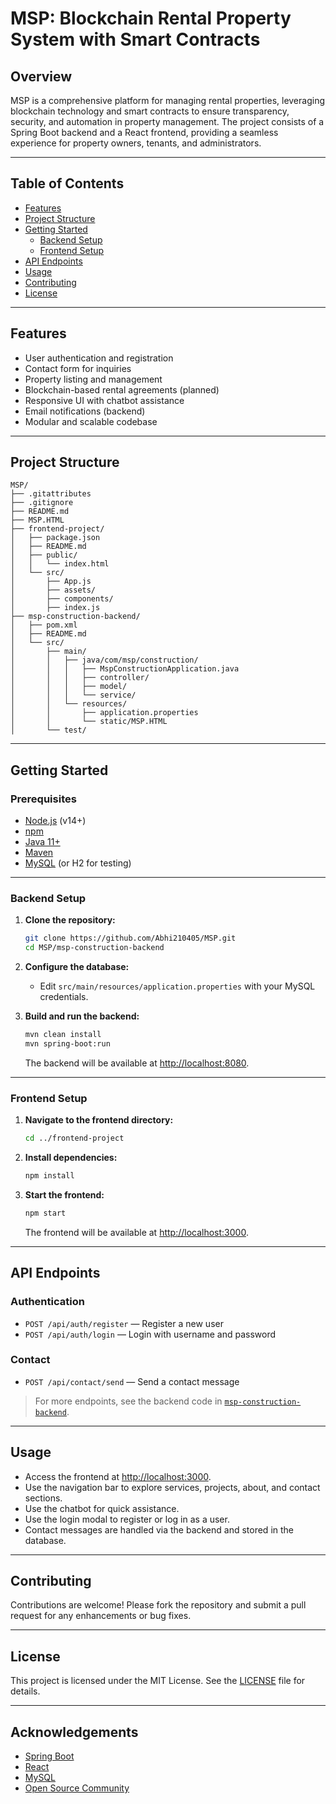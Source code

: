 # MSP: Blockchain Rental Property System with Smart Contracts

## Overview

MSP is a comprehensive platform for managing rental properties, leveraging blockchain technology and smart contracts to ensure transparency, security, and automation in property management. The project consists of a Spring Boot backend and a React frontend, providing a seamless experience for property owners, tenants, and administrators.

---

## Table of Contents

- [Features](#features)
- [Project Structure](#project-structure)
- [Getting Started](#getting-started)
  - [Backend Setup](#backend-setup)
  - [Frontend Setup](#frontend-setup)
- [API Endpoints](#api-endpoints)
- [Usage](#usage)
- [Contributing](#contributing)
- [License](#license)

---

## Features

- User authentication and registration
- Contact form for inquiries
- Property listing and management
- Blockchain-based rental agreements (planned)
- Responsive UI with chatbot assistance
- Email notifications (backend)
- Modular and scalable codebase

---

## Project Structure

```
MSP/
├── .gitattributes
├── .gitignore
├── README.md
├── MSP.HTML
├── frontend-project/
│   ├── package.json
│   ├── README.md
│   ├── public/
│   │   └── index.html
│   └── src/
│       ├── App.js
│       ├── assets/
│       ├── components/
│       ├── index.js
├── msp-construction-backend/
│   ├── pom.xml
│   ├── README.md
│   └── src/
│       ├── main/
│       │   ├── java/com/msp/construction/
│       │   │   ├── MspConstructionApplication.java
│       │   │   ├── controller/
│       │   │   ├── model/
│       │   │   └── service/
│       │   └── resources/
│       │       ├── application.properties
│       │       └── static/MSP.HTML
│       └── test/
```

---

## Getting Started

### Prerequisites

- [Node.js](https://nodejs.org/) (v14+)
- [npm](https://www.npmjs.com/)
- [Java 11+](https://adoptopenjdk.net/)
- [Maven](https://maven.apache.org/)
- [MySQL](https://www.mysql.com/) (or H2 for testing)

---

### Backend Setup

1. **Clone the repository:**
   ```sh
   git clone https://github.com/Abhi210405/MSP.git
   cd MSP/msp-construction-backend
   ```

2. **Configure the database:**
   - Edit `src/main/resources/application.properties` with your MySQL credentials.

3. **Build and run the backend:**
   ```sh
   mvn clean install
   mvn spring-boot:run
   ```
   The backend will be available at [http://localhost:8080](http://localhost:8080).

---

### Frontend Setup

1. **Navigate to the frontend directory:**
   ```sh
   cd ../frontend-project
   ```

2. **Install dependencies:**
   ```sh
   npm install
   ```

3. **Start the frontend:**
   ```sh
   npm start
   ```
   The frontend will be available at [http://localhost:3000](http://localhost:3000).

---

## API Endpoints

### Authentication

- `POST /api/auth/register` — Register a new user
- `POST /api/auth/login` — Login with username and password

### Contact

- `POST /api/contact/send` — Send a contact message

> For more endpoints, see the backend code in [`msp-construction-backend`](msp-construction-backend/README.md).

---

## Usage

- Access the frontend at [http://localhost:3000](http://localhost:3000).
- Use the navigation bar to explore services, projects, about, and contact sections.
- Use the chatbot for quick assistance.
- Use the login modal to register or log in as a user.
- Contact messages are handled via the backend and stored in the database.

---

## Contributing

Contributions are welcome! Please fork the repository and submit a pull request for any enhancements or bug fixes.

---

## License

This project is licensed under the MIT License. See the [LICENSE](LICENSE) file for details.

---

## Acknowledgements

- [Spring Boot](https://spring.io/projects/spring-boot)
- [React](https://react.dev/)
- [MySQL](https://www.mysql.com/)
- [Open Source Community](https://github.com/Abhi210405/MSP)
